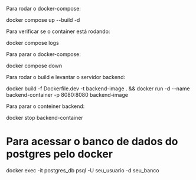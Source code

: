Para rodar o docker-compose:

docker compose up --build -d

Para verificar se o container está rodando:

docker compose logs

Para parar o docker-compose:

docker compose down



Para rodar o build e levantar o servidor backend:

docker build -f Dockerfile.dev -t backend-image . && docker run -d --name backend-container -p 8080:8080 backend-image

Para parar o conteiner backend:

docker stop backend-container


# Para acessar o banco de dados do postgres pelo docker
docker exec -it postgres_db psql -U seu_usuario -d seu_banco